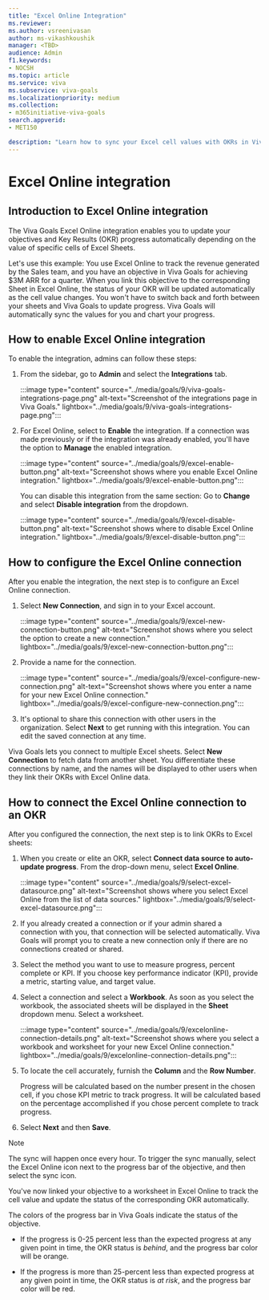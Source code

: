```yaml
---
title: "Excel Online Integration"
ms.reviewer: 
ms.author: vsreenivasan
author: ms-vikashkoushik
manager: <TBD>
audience: Admin
f1.keywords:
- NOCSH
ms.topic: article
ms.service: viva
ms.subservice: viva-goals
ms.localizationpriority: medium
ms.collection:  
- m365initiative-viva-goals
search.appverid:
- MET150

description: "Learn how to sync your Excel cell values with OKRs in Viva Goals."
---
```


# Excel Online integration

## Introduction to Excel Online integration

The Viva Goals Excel Online integration enables you to update your objectives and Key Results (OKR) progress automatically depending on the value of specific cells of Excel Sheets. 
  
Let's use this example: You use Excel Online to track the revenue generated by the Sales team, and you have an objective in Viva Goals for achieving $3M ARR for a quarter. When you link this objective to the corresponding Sheet in Excel Online, the status of your OKR will be updated automatically as the cell value changes. You won't have to switch back and forth between your sheets and Viva Goals to update progress. Viva Goals will automatically sync the values for you and chart your progress.

## How to enable Excel Online integration

To enable the integration, admins can follow these steps:

1. From the sidebar, go to **Admin** and select the **Integrations** tab.
  
     :::image type="content" source="../media/goals/9/viva-goals-integrations-page.png" alt-text="Screenshot of the integrations page in Viva Goals." lightbox="../media/goals/9/viva-goals-integrations-page.png":::

1. For Excel Online, select to **Enable** the integration. If a connection was made previously or if the integration was already enabled, you'll have the option to **Manage** the enabled integration.

    :::image type="content" source="../media/goals/9/excel-enable-button.png" alt-text="Screenshot shows where you enable Excel Online integration." lightbox="../media/goals/9/excel-enable-button.png":::
  
    You can disable this integration from the same section: Go to **Change** and select **Disable integration** from the dropdown.
  
    :::image type="content" source="../media/goals/9/excel-disable-button.png" alt-text="Screenshot shows where to disable Excel Online integration." lightbox="../media/goals/9/excel-disable-button.png":::

## How to configure the Excel Online connection

After you enable the integration, the next step is to configure an Excel Online connection.

1. Select **New Connection**, and sign in to your Excel account.
  
    :::image type="content" source="../media/goals/9/excel-new-connection-button.png" alt-text="Screenshot shows where you select the option to create a new connection." lightbox="../media/goals/9/excel-new-connection-button.png":::

1. Provide a name for the connection.
  
    :::image type="content" source="../media/goals/9/excel-configure-new-connection.png" alt-text="Screenshot shows where you enter a name for your new Excel Online connection." lightbox="../media/goals/9/excel-configure-new-connection.png":::

1. It's optional to share this connection with other users in the organization. Select **Next** to get running with this integration. You can edit the saved connection at any time.

Viva Goals lets you connect to multiple Excel sheets. Select **New Connection** to fetch data from another sheet. You differentiate these connections by name, and the names will be displayed to other users when they link their OKRs with Excel Online data.

## How to connect the Excel Online connection to an OKR

After you configured the connection, the next step is to link OKRs to Excel sheets:

1. When you create or elite an OKR, select **Connect data source to auto-update progress**. From the drop-down menu, select **Excel Online**.
  
    :::image type="content" source="../media/goals/9/select-excel-datasource.png" alt-text="Screenshot shows where you select Excel Online from the list of data sources." lightbox="../media/goals/9/select-excel-datasource.png":::

1. If you already created a connection or if your admin shared a connection with you, that connection will be selected automatically. Viva Goals will prompt you to create a new connection only if there are no connections created or shared.

1. Select the method you want to use to measure progress, percent complete or KPI. If you choose key performance indicator (KPI), provide a metric, starting value, and target value.

1. Select a connection and select a **Workbook**. As soon as you select the workbook, the associated sheets will be displayed in the **Sheet** dropdown menu. Select a worksheet.
  
    :::image type="content" source="../media/goals/9/excelonline-connection-details.png" alt-text="Screenshot shows where you select a workbook and worksheet for your new Excel Online connection." lightbox="../media/goals/9/excelonline-connection-details.png":::

1. To locate the cell accurately, furnish the **Column** and the **Row Number**.

   Progress will be calculated based on the number present in the chosen cell, if you chose KPI metric to track progress. It will be calculated based on the percentage accomplished if you chose percent complete to track progress.

1. Select **Next** and then **Save**.

> [!NOTE]
> The sync will happen once every hour. To trigger the sync manually, select the Excel Online icon next to the progress bar of the objective, and then select the sync icon.

You've now linked your objective to a worksheet in Excel Online to track the cell value and update the status of the corresponding OKR automatically.

The colors of the progress bar in Viva Goals indicate the status of the objective.

- If the progress is 0-25 percent less than the expected progress at any given point in time, the OKR status is *behind*, and the progress bar color will be orange.

- If the progress is more than 25-percent less than expected progress at any given point in time, the OKR status is *at risk*, and the progress bar color will be red.


